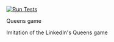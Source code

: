 [![Run Tests](https://github.com/TheMineWay/queens-game/actions/workflows/test.yml/badge.svg)](https://github.com/TheMineWay/queens-game/actions/workflows/test.yml)

Queens game

Imitation of the LinkedIn's Queens game
